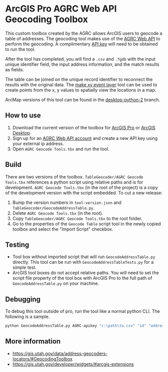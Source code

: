 # ArcGIS Pro AGRC Web API Geocoding Toolbox

This custom toolbox created by the AGRC allows ArcGIS users to geocode a table of addresses. The geocoding tool makes use of the [AGRC Web API](https://api.mapserv.utah.gov) to perform the geocoding. A complimentary [API key](https://developer.mapserv.utah.gov) will need to be obtained to run the tool.

After the tool has completed, you will find a `.csv` and `.fgdb` with the input unique identifier field, the input address information, and the match results as fields.

The table can be joined on the unique record identifier to reconnect the results with the original data. The [make xy event layer](https://pro.arcgis.com/en/pro-app/tool-reference/data-management/make-xy-event-layer.htm) tool can be used to create points from the x, y values to spatially view the locations in a map.

ArcMap versions of this tool can be found in the [desktop-python-2](https://github.com/agrc/geocoding-toolbox/tree/desktop-python-2) branch.

## How to use

1. Download the current version of the toolbox for [ArcGIS Pro](https://github.com/agrc/geocoding-toolbox/raw/master/AGRC%20Geocode%20Tools.tbx) or [ArcGIS Desktop](https://github.com/agrc/geocoding-toolbox/raw/desktop-python-2/AGRC%20Geocode%20Tools.tbx).
1. Sign up for an [AGRC Web API account](https://developer.mapserv.utah.gov) and create a new API key using your external ip address.
1. Open `AGRC Geocode Tools.tbx` and run the tool.

## Build

There are two versions of the toolbox. `TableGeocoder/AGRC Geocode Tools.tbx` references a python script using relative paths and is for development. `AGRC Geocode Tools.tbx` (in the root of the project) is a copy of the development version with the script embedded. To cut a new release:

1. Bump the version numbers in `tool-version.json` and `TableGeocoder/GeocodeAddressTable.py`.
1. Delete `AGRC Geocode Tools.tbx` (in the root).
1. Copy `TableGeocoder/AGRC Geocode Tools.tbx` to the root folder.
1. Go to the properties of the `Geocode Table` script tool in the newly copied toolbox and select the "Import Script" checkbox.

## Testing

- Tool box without imported script that will run `GeocodeAddressTable.py` directly. This tool can be run with `GeocodeAddressTableTests.py` for a simple test.
- ArcGIS tool boxes do not accept relative paths. You will need to set the script file property of the tool box with ArcGIS Pro to the full path of `GeocodeAddressTable.py` on your machine.

## Debugging

To debug this tool outside of pro, run the tool like a normal python CLI. The following is a sample.

```sh
python GeocodeAddressTable.py AGRC-apikey "c:\path\to.csv" "id" "address" "zone" "Address points and road centerlines (default)" "NAD 1983 UTM Zone 12N" "c:\path\to\output\folder"
```

## More information

- https://gis.utah.gov/data/address-geocoders-locators/#GeocodingToolbox
- https://gis.utah.gov/developer/widgets/#arcgis-extensions
